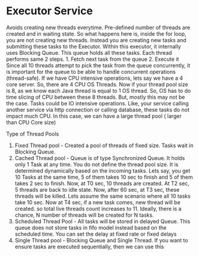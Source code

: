 # Executor Service
Avoids creating new threads everytime. Pre-defined number of threads are created and in waiting state.
So what happens here is, inside the for loop, you are not creating new threads. Instead you are creating new tasks and submitting these tasks to the Executor. Within this executor, it internally uses Blocking Queue. This queue holds all these tasks. Each thread performs same 2 steps. 
    1. Fetch next task from the queue
    2. Execute it
Since all 10 threads attempt to pick the task from the queue concurrently, it is important for the queue to be able to handle concurrent operations (thread-safe). 
If we have CPU intensive operations, lets say we have a 4 core server. So, there are 4 CPU OS Threads. Now if your thread pool size is 8, as we know each Java thread is equal to 1 OS thread. So, OS has to do time slicing of CPU between these 8 threads.
But, mostly this may not be the case. Tasks could be IO intensive operations. Like, your service calling another service via http connection or calling database, these tasks do not impact much CPU. In this case, we can have a large thread pool ( larger than CPU Core size)

Type of Thread Pools
1. Fixed Thread pool - Created a pool of threads of fixed size. Tasks wait in Blocking Queue.
2. Cached Thread pool - Queue is of type Synchronized Queue. It holds only 1 Task at any time. You do not define the thread pool size. It is determined dynamically based on the incoming tasks. Lets say, you get 10 Tasks at the same time, 5 of them takes 10 sec to finish and 5 of them takes 2 sec to finish. Now, at T0 sec, 10 threads are created. At T2 sec, 5 threads are back to idle state. Now, after 60 sec, at T3 sec, these threads will be killed. Lets assume the same scenario where all 10 tasks take 10 sec. Now at T4 sec, if a new task comes, new thread will be created. so total live threads count increases to 11. Ideally, there is a chance, N number of threads will be created for N tasks.
3. Scheduled Thread Pool - All tasks will be stored in delayed Queue. This queue does not store tasks in fifo model instead based on the scheduled time. You can set the delay at fixed rate or fixed delays
4. Single Thread pool - Blocking Queue and Single Thread. If you want to ensure tasks are executed sequentially, then we can use this 
